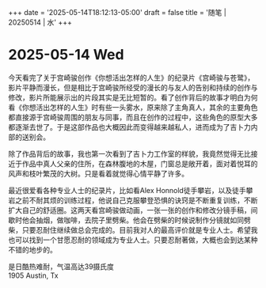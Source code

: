 +++
date = '2025-05-14T18:12:13-05:00'
draft = false
title = '随笔 | 20250514 | 水'
+++

# 2025-05-14 Wed  
今天看完了关于宫崎骏创作《你想活出怎样的人生》的纪录片《宫崎骏与苍鹭》，影片平静而漫长，但是相比于宫崎骏所经受的漫长的与友人的告别和持续的创作与修改，影片所能展示出的片段其实是无比短暂的。看了创作背后的故事才明白为何看《你想活出怎样的人生》时有些一头雾水，原来除了主角真人，其余的主要角色都直接源于宫崎骏周围的朋友与同事，而且在创作的过程中，这些角色的原型大多都逐渐去世了。于是这部作品也大概因此而变得越来越私人，进而成为了吉卜力内部的送别会。  

除了作品背后的故事，我也第一次看到了吉卜力工作室的样貌，我竟然觉得无比接近于作品中真人父亲的住所，在森林腹地的木屋，门窗总是敞开着，面对着悦耳的风声和枝叶繁茂的大树。只是看着就觉得心情平静了许多。  

最近很爱看各种专业人士的纪录片，比如看Alex Honnold徒手攀岩，以及徒手攀岩之前不耐其烦的训练过程，他说自己克服攀登恐惧的诀窍是不断重复训练，不断扩大自己的舒适圈。这两天看宫崎骏做动画，一张一张的创作和修改分镜手稿，间歇时他会抽烟，做咖啡，去院子里劈柴。他会在劈柴的时候说制作分镜就如同劈柴，只要忍耐住继续做总会完成的。目前我对人的最高评价就是专业人士。希望我也可以找到一个甘愿忍耐的领域成为专业人士。只要忍耐著做，大概也会到达某种不错的地步的。  

是日酷热难耐，气温高达39摄氏度  
1905 Austin, Tx